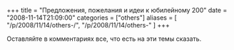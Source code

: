 +++
title = "Предложения, пожелания и идеи к юбилейному 200"
date = "2008-11-14T21:09:00"
categories = ["others"]
aliases = [
    "/p/2008/11/14/others-/",
    "/p/2008/11/14/others-"
]
+++


Оставляйте в комментариях все, что есть на эти темы сказать.
